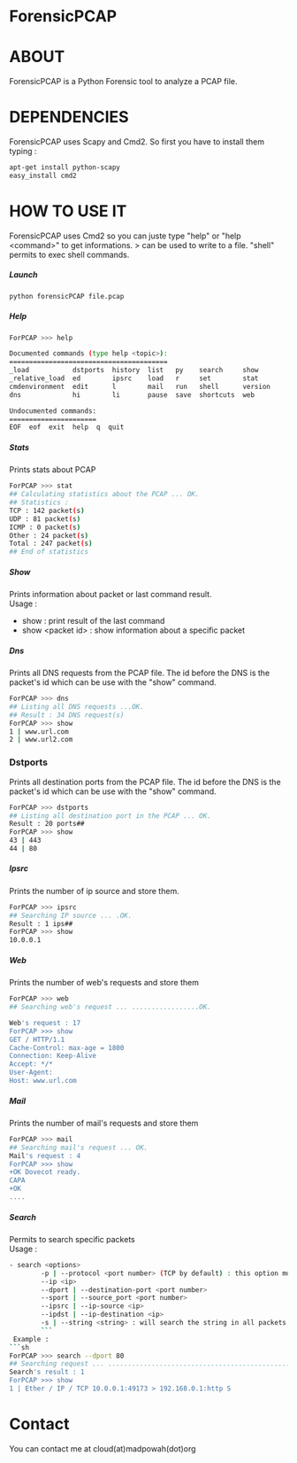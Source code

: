 ForensicPCAP
============
ABOUT
============
ForensicPCAP is a Python Forensic tool to analyze a PCAP file.

DEPENDENCIES
============
ForensicPCAP uses Scapy and Cmd2. So first you have to install them typing :
```sh
apt-get install python-scapy
easy_install cmd2
```
HOW TO USE IT
============
ForensicPCAP uses Cmd2 so you can juste type "help" or "help &lt;command&gt;" to get informations.  &gt; can be used to write to a file. "shell" permits to exec shell commands.
##### Launch
```sh
python forensicPCAP file.pcap
```
##### Help
```sh
ForPCAP >>> help

Documented commands (type help <topic>):
========================================
_load           dstports  history  list   py    search     show   
_relative_load  ed        ipsrc    load   r     set        stat   
cmdenvironment  edit      l        mail   run   shell      version
dns             hi        li       pause  save  shortcuts  web    

Undocumented commands:
======================
EOF  eof  exit  help  q  quit
```
##### Stats
Prints stats about PCAP
```sh
ForPCAP >>> stat
## Calculating statistics about the PCAP ... OK.
## Statistics :
TCP : 142 packet(s)
UDP : 81 packet(s)
ICMP : 0 packet(s)
Other : 24 packet(s)
Total : 247 packet(s)
## End of statistics
```
##### Show
Prints information about packet or last command result.<br />Usage : 
- show : print result of the last command
- show &lt;packet id&gt; : show information about a specific packet

##### Dns
Prints all DNS requests from the PCAP file. The id before the DNS is the packet's id which can be use with the "show" command.
```sh
ForPCAP >>> dns
## Listing all DNS requests ...OK.
## Result : 34 DNS request(s)
ForPCAP >>> show
1 | www.url.com
2 | www.url2.com
```
### Dstports
Prints all destination ports from the PCAP file. The id before the DNS is the packet's id which can be use with the "show" command.
```sh
ForPCAP >>> dstports
## Listing all destination port in the PCAP ... OK.
Result : 20 ports##
ForPCAP >>> show
43 | 443
44 | 80
```
##### Ipsrc
Prints the number of ip source and store them.
```sh
ForPCAP >>> ipsrc
## Searching IP source ... .OK.
Result : 1 ips##
ForPCAP >>> show
10.0.0.1
```
##### Web
Prints the number of web's requests and store them
```sh
ForPCAP >>> web
## Searching web's request ... .................OK.

Web's request : 17
ForPCAP >>> show
GET / HTTP/1.1
Cache-Control: max-age = 1800
Connection: Keep-Alive
Accept: */*
User-Agent: 
Host: www.url.com
```

##### Mail
Prints the number of mail's requests and store them
```sh
ForPCAP >>> mail
## Searching mail's request ... OK.
Mail's request : 4
ForPCAP >>> show
+OK Dovecot ready.
CAPA
+OK
....
```

##### Search
Permits to search specific packets<br />
Usage :
```sh
- search <options>
        -p | --protocol <port number> (TCP by default) : this option must be the first option if changed
        --ip <ip>
        --dport | --destination-port <port number>
        --sport | --source_port <port number>
        --ipsrc | --ip-source <ip>
        --ipdst | --ip-destination <ip>
        -s | --string <string> : will search the string in all packets
        ```
 Example :
```sh
ForPCAP >>> search --dport 80
## Searching request ... ..............................................................................................................
Search's result : 1
ForPCAP >>> show
1 | Ether / IP / TCP 10.0.0.1:49173 > 192.168.0.1:http S
```
Contact
============
You can contact me at cloud(at)madpowah(dot)org
